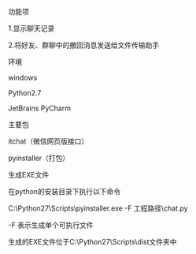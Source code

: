 <p>功能项</p>
<p>1.显示聊天记录</p>
<p>2.将好友、群聊中的撤回消息发送给文件传输助手</p>

<p>环境</p>
<p>windows</p>
<p>Python2.7</p>
<p>JetBrains PyCharm</p>

<p>主要包</p>
<p>itchat（微信网页版接口）</p>
<p>pyinstaller（打包）</p>

<p>生成EXE文件</p>
<p>在python的安装目录下执行以下命令</p>
<p>C:\Python27\Scripts\pyinstaller.exe -F 工程路径\chat.py</p>
<p>-F 表示生成单个可执行文件</p>
<p>生成的EXE文件位于C:\Python27\Scripts\dist文件夹中</p>


